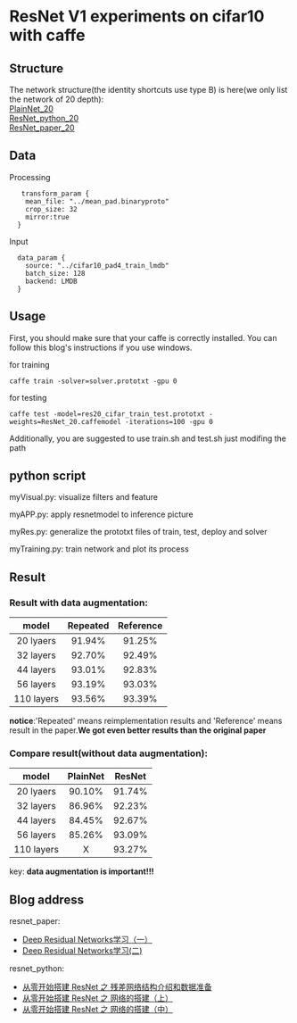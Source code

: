 # ResNet V1 experiments on cifar10 with caffe

## Structure

  The network structure(the identity shortcuts use type B) is here(we only list the network of 20 depth):
  	<br/>[PlainNet_20](http://ethereon.github.io/netscope/#/gist/18200c298ed00d846cfd511babe70a9b)
    <br/>[ResNet_python_20](http://ethereon.github.io/netscope/#/gist/57f30b382aa1e8f32daa75b3bf85cbe5)
  	<br/>[ResNet_paper_20](http://ethereon.github.io/netscope/#/gist/544993a5985bb87e11443dc1dbcb4881)

## Data

Processing
```
   transform_param {
    mean_file: "../mean_pad.binaryproto"
    crop_size: 32    
    mirror:true
  }
```
Input
```
  data_param {
    source: "../cifar10_pad4_train_lmdb"
    batch_size: 128
    backend: LMDB
  }
```

## Usage
  First, you should make sure that your caffe is correctly installed. You can follow this blog's instructions if you use windows.

  for training
  ```
  caffe train -solver=solver.prototxt -gpu 0
  ```

  for testing 
  ```
  caffe test -model=res20_cifar_train_test.prototxt -weights=ResNet_20.caffemodel -iterations=100 -gpu 0
  ```

  Additionally, you are suggested to use train.sh and test.sh just modifing the path

  ## python script
myVisual.py: visualize filters and feature

myAPP.py: apply resnetmodel to inference picture

myRes.py: generalize the prototxt files of train, test, deploy and solver

myTraining.py: train network and plot its process

## Result
### Result with data augmentation:
model|Repeated|Reference
:---:|:---:|:---:
20 lyaers|91.94%|91.25%
32 layers|92.70%|92.49%
44 layers|93.01%|92.83%
56 layers|93.19%|93.03%
110 layers|93.56%|93.39%

**notice**:'Repeated' means reimplementation results and 'Reference' means result in the paper.**We got even better results than the original paper**

### Compare result(without data augmentation):
model|PlainNet|ResNet
:---:|:---:|:---:
20 lyaers|90.10%|91.74%
32 layers|86.96%|92.23%
44 layers|84.45%|92.67%
56 layers|85.26%|93.09%
110 layers|X|93.27%

key: **data augmentation is important!!!**

## Blog address
resnet_paper:
- [Deep Residual Networks学习（一）](https://zhuanlan.zhihu.com/p/22071346)
- [Deep Residual Networks学习(二)](https://zhuanlan.zhihu.com/p/22365736)

resnet_python: 

- [从零开始搭建 ResNet 之 残差网络结构介绍和数据准备](http://www.cnblogs.com/Charles-Wan/p/6442294.html)
- [从零开始搭建 ResNet 之 网络的搭建（上）](http://www.cnblogs.com/Charles-Wan/p/6535395.html#3764266)
- [从零开始搭建 ResNet 之 网络的搭建（中）](http://www.cnblogs.com/Charles-Wan/p/6660077.html#3764263)

